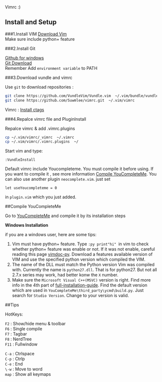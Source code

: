 Vimrc :)

Install and Setup
----------------------------------
###1.Install VIM
[Download Vim][0]<br />
Make sure include python+ feature

###2.Install Git

[Github for windows][1]<br />
[Git Download][2]<br />
Remember Add `environment variable` to PATH

###3.Download vundle and vimrc

Use `git` to download repositories :
```sh
git clone https://github.com/VundleVim/Vundle.vim  ~/.vim/bundle/vundle
git clone https://github.com/Suwmlee/vimrc.git  ~/.vim/vimrc
```
Vimrc : [Install ctags][3]

###4.Repalce vimrc file and PluginInstall

Repalce vimrc & add .vimrc.plugins
```sh
cp ~/.vim/vimrc/_vimrc  ~/.vimrc
cp ~/.vim/vimrc/.vimrc.plugins  ~/
```
Start vim and type:
```vim
:VundleInstall
```
Default vimrc include Youcompleteme. You must compile it before using.
If you want to compile it , see more information [Compile YouCompleteMe](#compileycm).
You can also use another plugin `neocomplete.vim`. just set
```vim
let useYoucompleteme = 0
```
in `plugin.vim` which you just added.

<a name="compileycm"></a>

##Compile YouCompleteMe

Go to [YouCompleteMe][4] and compile it by its installation steps

__Windows Installation__

if you are a windows user, here are some tips:

1. Vim must have python+ feature. Type `:py print"hi" `in vim to check whether
python+ feature was enable or not. If it was not enable, careful reading this
page [vimdoc-py][5]. Download a features available version of VIM and use the
specified python version which compiled the VIM.
2. The name of the DLL must match the Python version Vim was compiled with.
Currently the name is `python27.dll`. That is for python27. But not all 2.7.x
series may work, had better konw the `X` number.
3. Make sure the `Microsoft Visual C++(MSVC)` version is right. Find more info
in the 4th part of [full-installation-guide][6]. Find the default version which
are used in `YouCompleteMe\third_party\ycmd\build.py`. Just search for
`Studio Version`. Change to your version is valid.

##Tips

HotKeys:

`F2`  : Show/hide menu & toolbar<br />
`F6`  : Single compile<br />
`F7`  : Tagbar<br />
`F8`  : NerdTree<br />
`F11`  : Fullwindow<br />

`C-a` : Ctrlspace<br />
`C-p` : Ctrlp<br />
`C-e` : End<br />
`\-w` : Move to word<br />
`map` : Show all keymaps

[0]: http://www.vim.org/download.php
[1]: https://windows.github.com/
[2]: http://git-scm.com/downloads
[3]: http://ctags.sourceforge.net/
[4]: https://github.com/Valloric/YouCompleteMe
[5]: http://vimdoc.sourceforge.net/htmldoc/if_pyth.html#python-dynamic
[6]: https://github.com/Valloric/YouCompleteMe#full-installation-guide
